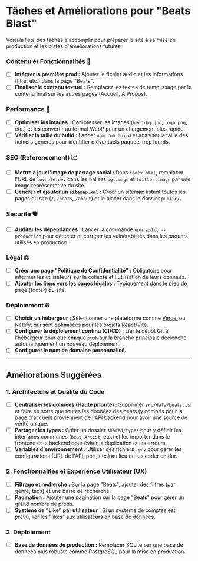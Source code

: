 # Tâches et Améliorations pour "Beats Blast"

Voici la liste des tâches à accomplir pour préparer le site à sa mise en production et les pistes d'améliorations futures.

### Contenu et Fonctionnalités 🎯

- [ ] **Intégrer la première prod :** Ajouter le fichier audio et les informations (titre, etc.) dans la page "Beats".
- [ ] **Finaliser le contenu textuel :** Remplacer les textes de remplissage par le contenu final sur les autres pages (Accueil, À Propos).

### Performance 🚀

- [ ] **Optimiser les images :** Compresser les images (`hero-bg.jpg`, `logo.png`, etc.) et les convertir au format WebP pour un chargement plus rapide.
- [ ] **Vérifier la taille du build :** Lancer `npm run build` et analyser la taille des fichiers générés pour identifier d'éventuels paquets trop lourds.

### SEO (Référencement) 📈

- [ ] **Mettre à jour l'image de partage social :** Dans `index.html`, remplacer l'URL de `lovable.dev` dans les balises `og:image` et `twitter:image` par une image représentative du site.
- [ ] **Générer et ajouter un `sitemap.xml` :** Créer un sitemap listant toutes les pages du site (`/`, `/beats`, `/about`) et le placer dans le dossier `public/`.

### Sécurité 🛡️

- [ ] **Auditer les dépendances :** Lancer la commande `npm audit --production` pour détecter et corriger les vulnérabilités dans les paquets utilisés en production.

### Légal ⚖️

- [ ] **Créer une page "Politique de Confidentialité" :** Obligatoire pour informer les utilisateurs sur la collecte et l'utilisation de leurs données.
- [ ] **Ajouter les liens vers les pages légales :** Typiquement dans le pied de page (footer) du site.

### Déploiement 🌐

- [ ] **Choisir un hébergeur :** Sélectionner une plateforme comme [Vercel](https://vercel.com/) ou [Netlify](https://www.netlify.com/), qui sont optimisées pour les projets React/Vite.
- [ ] **Configurer le déploiement continu (CI/CD) :** Lier le dépôt Git à l'hébergeur pour que chaque `push` sur la branche principale déclenche automatiquement un nouveau déploiement.
- [ ] **Configurer le nom de domaine personnalisé.**

---

## Améliorations Suggérées

### 1. Architecture et Qualité du Code

- [ ] **Centraliser les données (Haute priorité) :** Supprimer `src/data/beats.ts` et faire en sorte que toutes les données des beats (y compris pour la page d'accueil) proviennent de l'API backend pour avoir une source de vérité unique.
- [ ] **Partager les types :** Créer un dossier `shared/types` pour y définir les interfaces communes (`Beat`, `Artist`, etc.) et les importer dans le frontend et le backend pour éviter la duplication et les erreurs.
- [ ] **Variables d'environnement :** Utiliser des fichiers `.env` pour gérer les configurations (URL de l'API, port, etc.) au lieu de les coder en dur.

### 2. Fonctionnalités et Expérience Utilisateur (UX)

- [ ] **Filtrage et recherche :** Sur la page "Beats", ajouter des filtres (par genre, tags) et une barre de recherche.
- [ ] **Pagination :** Ajouter une pagination sur la page "Beats" pour gérer un grand nombre de prods.
- [ ] **Système de "Like" par utilisateur :** Si un système de comptes est prévu, lier les "likes" aux utilisateurs en base de données.

### 3. Déploiement

- [ ] **Base de données de production :** Remplacer SQLite par une base de données plus robuste comme PostgreSQL pour la mise en production.